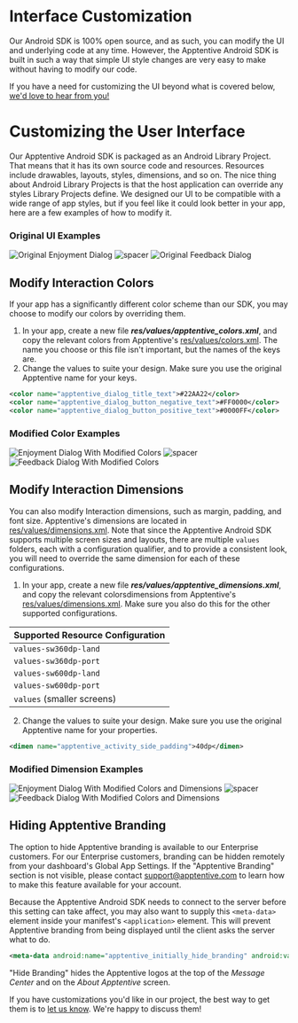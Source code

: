 # Interface Customization

Our Android SDK is 100% open source, and as such, you can modify the UI and underlying code at any time. However, the Apptentive Android SDK is built in such a way that simple UI style changes are very easy to make without having to modify our code.

If you have a need for customizing the UI beyond what is covered below, [we'd love to hear from you!](http://apptentive.com/contact/)

# Customizing the User Interface
Our Apptentive Android SDK is packaged as an Android Library Project. That means that it has its own source code and resources. Resources include drawables, layouts, styles, dimensions, and so on. The nice thing about Android Library Projects is that the host application can override any styles Library Projects define. We designed our UI to be compatible with a wide range of app styles, but if you feel like it could look better in your app, here are a few examples of how to modify it.

### Original UI Examples
![Original Enjoyment Dialog](https://raw.githubusercontent.com/apptentive/apptentive-documentation/master/using_apptentive/android/screenshots/customization_enjoyment_before.png)
![spacer](https://raw.githubusercontent.com/apptentive/apptentive-documentation/android/using_apptentive/android/screenshots/10px.png)
![Original Feedback Dialog](https://raw.githubusercontent.com/apptentive/apptentive-documentation/master/using_apptentive/android/screenshots/customization_feedback_before.png)

## Modify Interaction Colors
If your app has a significantly different color scheme than our SDK, you may choose to modify our colors by overriding them.

1. In your app, create a new file __*res/values/apptentive_colors.xml*__, and copy the relevant colors from Apptentive's [res/values/colors.xml](https://github.com/apptentive/apptentive-android/blob/master/apptentive/res/values/colors.xml). The name you choose or this file isn't important, but the names of the keys are.
2. Change the values to suite your design. Make sure you use the original Apptentive name for your keys.

  ```xml
  <color name="apptentive_dialog_title_text">#22AA22</color>
  <color name="apptentive_dialog_button_negative_text">#FF0000</color>
  <color name="apptentive_dialog_button_positive_text">#0000FF</color>
  ```

### Modified Color Examples
![Enjoyment Dialog With Modified Colors](https://raw.githubusercontent.com/apptentive/apptentive-documentation/android/using_apptentive/android/screenshots/customization_enjoyment_colors.png)
![spacer](https://raw.githubusercontent.com/apptentive/apptentive-documentation/android/using_apptentive/android/screenshots/10px.png)
![Feedback Dialog With Modified Colors](https://raw.githubusercontent.com/apptentive/apptentive-documentation/android/using_apptentive/android/screenshots/customization_feedback_colors.png)

## Modify Interaction Dimensions
You can also modify Interaction dimensions, such as margin, padding, and font size. Apptentive's dimensions are located in [res/values/dimensions.xml](https://github.com/apptentive/apptentive-android/blob/master/apptentive/res/values/dimensions.xml). Note that since the Apptentive Android SDK supports multiple screen sizes and layouts, there are multiple `values` folders, each with a configuration qualifier, and to provide a consistent look, you will need to override the same dimension for each of these configurations.

1. In your app, create a new file __*res/values/apptentive_dimensions.xml*__, and copy the relevant colorsdimensions from Apptentive's [res/values/dimensions.xml](https://github.com/apptentive/apptentive-android/blob/master/apptentive/res/values/dimensions.xml). Make sure you also do this for the other supported configurations.

  | Supported Resource Configuration |
  | -------------------------------- |
  | `values-sw360dp-land` |
  | `values-sw360dp-port` |
  | `values-sw600dp-land` |
  | `values-sw600dp-port` |
  | `values`  (smaller screens) |

2. Change the values to suite your design. Make sure you use the original Apptentive name for your properties.

  ```xml
  <dimen name="apptentive_activity_side_padding">40dp</dimen>
  ```

### Modified Dimension Examples
![Enjoyment Dialog With Modified Colors and Dimensions](https://raw.githubusercontent.com/apptentive/apptentive-documentation/android/using_apptentive/android/screenshots/customization_enjoyment_dimensions.png)
![spacer](https://raw.githubusercontent.com/apptentive/apptentive-documentation/android/using_apptentive/android/screenshots/10px.png)
![Feedback Dialog With Modified Colors and Dimensions](https://raw.githubusercontent.com/apptentive/apptentive-documentation/android/using_apptentive/android/screenshots/customization_feedback_dimensions.png)

## Hiding Apptentive Branding

The option to hide Apptentive branding is available to our Enterprise customers. For our Enterprise customers, branding can be hidden remotely from your dashboard's Global App Settings. If the "Apptentive Branding" section is not visible, please contact support@apptentive.com to learn how to make this feature available for your account.

Because the Apptentive Android SDK needs to connect to the server before this setting can take affect, you may also want to supply this `<meta-data>` element inside your manifest's `<application>` element. This will prevent Apptentive branding from being displayed until the client asks the server what to do.
```xml
<meta-data android:name="apptentive_initially_hide_branding" android:value="true"/>
```


"Hide Branding" hides the Apptentive logos at the top of the _Message Center_ and on the _About Apptentive_ screen.

If you have customizations you'd like in our project, the best way to get them is to [let us know](http://apptentive.com/contact/). We're happy to discuss them!

